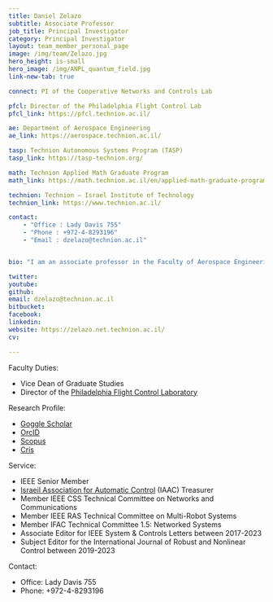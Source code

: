 ```yaml
---
title: Daniel Zelazo
subtitle: Associate Professor 
job_title: Principal Investigator
category: Principal Investigator
layout: team_member_personal_page
image: /img/team/Zelazo.jpg
hero_height: is-small
hero_image: /img/ANPL_quantum_field.jpg 
link-new-tab: true

connect: PI of the Cooperative Networks and Controls Lab

pfcl: Director of the Philadelphia Flight Control Lab
pfcl_link: https://pfcl.technion.ac.il/

ae: Department of Aerospace Engineering
ae_link: https://aerospace.technion.ac.il/

tasp: Technion Autonomous Systems Program (TASP)
tasp_link: https://tasp-technion.org/

math: Technion Applied Math Graduate Program
math_link: https://math.technion.ac.il/en/applied-math-graduate-program/

technion: Technion – Israel Institute of Technology
technion_link: https://www.technion.ac.il/

contact: 
    - "Office : Lady Davis 755"
    - "Phone : +972-4-8293196"
    - "Email : dzelazo@technion.ac.il"


bio: "I am an associate professor in the Faculty of Aerospace Engineering.  My academic trajectory has sent me through a few engineering departments, although my focus has always been on the rich field of systems & control theory.  I received my B.Sc. (’99) and M.Eng. (’01) degrees in Electrical Engineering & Computer Science at the <a href='https://www.mit.edu/'>Massachusetts Institute of Technology</a>.  After completing my master’s degree, I moved to Tsukuba, Japan to work on audio compression algorithms as a research engineer at Texas Instruments.  After a slight perturbation to my career path as an English teacher, I eventually ended up at the <a href='https://www.aa.washington.edu/'>University of Washington</a> to pursue my doctorate (’09) under the guidance of <a href='https://mehran-mesbahi.github.io/'>Prof. Mehran Mesbahi</a>.  I then moved to Stuttgart, Germany as a postdoctoral research associate at the <a href='https://www.ist.uni-stuttgart.de/'>Institute for Systems Theory and Automatic Control</a> under the supervision Prof. Frank Allgöwer.  I joined the Technion in October of 2012."

twitter: 
youtube: 
github: 
email: dzelazo@technion.ac.il
bitbucket: 
facebook: 
linkedin: 
website: https://zelazo.net.technion.ac.il/
cv: 

---
```


Faculty Duties:

* Vice Dean of Graduate Studies
* Director of the [Philadelphia Flight Control Laboratory](https://pfcl.technion.ac.il/)

Research Profile:

* [Goggle Scholar](https://scholar.google.com/citations?user=0H_NUokAAAAJ&hl=en)
* [OrcID](https://orcid.org/0000-0002-2931-245X)
* [Scopus](https://www.scopus.com/authid/detail.uri?authorId=23570307200)
* [Cris](https://cris.technion.ac.il/en/persons/daniel-zelazo)

Service:
* IEEE Senior Member
* [Israeil Association for Automatic Control](https://iaac.technion.ac.il/) (IAAC) Treasurer
* Member IEEE CSS Technical Committee on Networks and Communications
* Member IEEE RAS Technical Committee on Multi-Robot Systems
* Member IFAC Technical Committee 1.5: Networked Systems
* Associate Editor for IEEE System & Controls Letters between 2017-2023
* Subject Editor for the International Journal of Robust and Nonlinear Control between 2019-2023

Contact:
* Office: Lady Davis 755
* Phone: +972-4-8293196